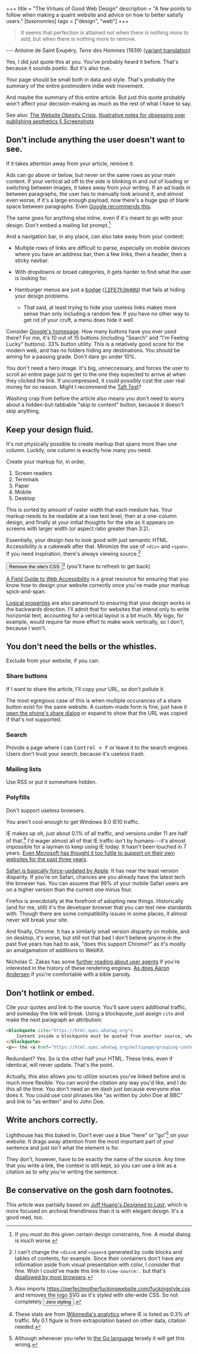 +++
title = "The Virtues of Good Web Design"
description = "A few points to follow when making a quaint website and advice on how to better satisfy users."
[taxonomies]
tags = ["design", "web"]
+++

> It seems that perfection is attained not when there is nothing more to add, but when there is nothing more to remove.

--- Antoine de Saint Exupéry, <cite>Terre des Hommes</cite> (1939) ([variant translation](https://en.wikiquote.org/wiki/Antoine_de_Saint_Exup%C3%A9ry#Terre_des_Hommes_(1939)))

Yes, I did just quote this at you. You've probably heard it before. That's because it sounds poetic. But it's also true.

<!-- more -->

Your page should be small both in data and style. That's probably the summary of the entire postmodern indie web movement.

And maybe the summary of this entire article. But just this quote probably won't affect your decision-making as much as the rest of what I have to say.

See also: [The Website Obesity Crisis](https://idlewords.com/talks/website_obesity.htm), [Illustrative notes for obsessing over publishing aesthetics § Screenshots](https://jeffhuang.com/illustrative-notes-for-publishing-aesthetics#screenshots)

## Don't include anything the user doesn't want to see.

If it takes attention away from your article, remove it.

Ads can go above or below, but never on the same rows as your main content. If your vertical ad off to the side is blinking in and out of loading or switching between images, it takes away from your writing. If an ad loads in between paragraphs, the user has to manually look around it, and almost even worse, if it's a large enough payload, now there's a huge gap of blank space between paragraphs. Even [Google recommends this](https://developers.google.com/search/docs/appearance/avoid-intrusive-interstitials).

The same goes for anything else inline, even if it's meant to go with your design. Don't embed a mailing list prompt.[^1]

And a navigation bar, in any place, can also take away from your content:

- Multiple rows of links are difficult to parse, especially on mobile devices where you have an address bar, then a few links, then a header, then a sticky navbar.

- With dropdowns or broad categories, it gets harder to find what the user is looking for.

- Hamburger menus are just a [bodge](https://farside.link/invidious/watch?v=lIFE7h3m40U) ([<samp>lIFE7h3m40U</samp>](https://youtube.com/embed/lIFE7h3m40U)) that fails at hiding your design problems.
	- That said, at least trying to hide your useless links makes more sense than only including a random few. If you have no other way to get rid of your cruft, a menu does hide it well.

Consider [Google's homepage](https://google.com). How many buttons have you ever used there? For me, it's 10 out of 15 buttons (including "Search" and "I'm Feeling Lucky" buttons). 33% button utility. This is a relatively good score for the modern web, and has no folders hiding any destinations. You *should* be aiming for a passing grade. Don't dare go under 10%.

You don't need a hero image. It's big, unneccessary, and forces the user to scroll an entire page just to get to the one they expected to arrive at when they clicked the link. If uncompressed, it could possibly cost the user real money for no reason. Might I recommend the [Taft Test](https://web.archive.org/web/20231107104727/https://tafttest.com/)?

Washing crap from before the article also means you don't need to worry about a hidden-but-tabbable "skip to content" button, because it doesn't skip anything.

## Keep your design fluid.

It's not physically possible to create markup that spans more than one column. Luckily, one column is exactly how many you need.

Create your markup for, in order,

1. Screen readers
1. Terminals
1. Paper
1. Mobile
1. Desktop

This is sorted by amount of raster width that each medium has. Your markup needs to be readable at a raw text level, then at a one-column design, and finally at your initial thoughts for the site as it appears on screens with larger width (or aspect ratio greater than 3:2).

Essentially, your design *has* to look good with just semantic HTML. Accessibility is a cakewalk after that. Minimize the use of `<div>` and `<span>`. If you need inspiration, there's always viewing source.[^2]

<button onclick="document.getElementById('logo').remove(); [...document.getElementsByTagName('link')].forEach(x => {const rel = x.getAttribute('rel'); !!rel && rel.toLowerCase() === 'stylesheet' && x.remove();}); document.head.appendChild(Object.assign(document.createElement('link'), {rel: 'stylesheet', href: 'fuckingstyle.css'}));;">Remove the site's CSS</button>[^3] (you'll have to refresh to get back)

[A Field Guide to Web Accessibility](https://theultimatemotherfuckingwebsite.com) is a great resource for ensuring that you know *how* to design your website correctly once you've made your markup spick-and-span.

[Logical properties](https://web.dev/learn/css/logical-properties) are also paramount to ensuring that your design works in the backwards direction. I'll admit that for websites that intend only to write horizontal text, accounting for a vertical layout is a bit much. My logo, for example, would require far more effort to make work vertically, so I don't, because I won't.

## You don't need the bells or the whistles.

Exclude from your website, if you can:

### Share buttons

If I want to share the article, I'll copy your URL, so don't pollute it.

The most egregious case of this is when multiple occurances of a share button exist for the same website. A custom-made form is fine, just have it [open the phone's share dialog](https://w3.org/TR/web-share) or expand to show that the URL was copied if that's not supported.

### Search

Provide a page where I can <kbd>Control + F</kbd> or leave it to the search engines. Users don't trust your search, because it's useless trash.

### Mailing lists

Use RSS or put it somewhere hidden.

### Polyfills

Don't support useless browsers.

You aren't cool enough to get Windows 8.0 IE10 traffic.

IE makes up oh, just about 0.1% of all traffic, and versions under 11 are half of that.[^4] I'd wager almost all of that IE traffic isn't by humans---it's almost impossible for a layman to keep using IE today. It hasn't been touched in 7 years. [Even Microsoft has thought it too futile to support on their own websites for the past three years](https://techcommunity.microsoft.com/t5/microsoft-365-blog/microsoft-365-apps-say-farewell-to-internet-explorer-11-and/ba-p/1591666).

[Safari is basically force-updated by Apple](https://analytics.wikimedia.org/dashboards/browsers/#all-sites-by-browser/browser-family-and-major-hierarchical-view). It has near the least version disparity. If you're on Safari, chances are you already have the latest tech the browser has. You can assume that 99% of your mobile Safari users are on a higher version than the current one minus four.

Firefox is anecdotally at the forefront of adopting new things. Historically (and for me, still) it's the developer browser that you can test new standards with. Though there are some compatibility issues in some places, it almost never will break your site.

And finally, Chrome. It has a similarly small version disparity on mobile, and on desktop, it's worse, but still not that bad I don't believe anyone in the past five years has had to ask, "does this support Chrome?" as it's mostly an amalgamation of additions to WebKit.

Nicholas C. Zakas has some [further reading about user agents](https://humanwhocodes.com/blog/2010/01/12/history-of-the-user-agent-string) if you're interested in the history of these rendering engines. [As does Aaron Andersen](https://webaim.org/blog/user-agent-string-history) if you're comfortable with a bible parody.

## Don't hotlink or embed.

Cite your quotes and link to the source. You'll save users additional traffic, and someday the link will break. Using a blockquote, just assign `cite` and make the next paragraph an attribution:

```html
<blockquote cite="https://html.spec.whatwg.org">
	Content inside a blockquote must be quoted from another source, whose address, if it has one, may be cited in the cite attribute.
</blockquote>
<p>— the <a href="https://html.spec.whatwg.org/multipage/grouping-content.html#the-blockquote-element">HTML Standard</a></p>
```

Redundant? Yes. So is the other half your HTML. These links, even if identical, will never update. That's the point.

Actually, this also allows you to utilize sources you've linked before and is much more flexible. You can word the citation any way you'd like, and I do this all the time. You don't need an em dash just because everyone else does it. You could use cool phrases like "as written by John Doe at BBC" and link to "as written" and to John Doe.

## Write anchors correctly.

Lighthouse has this baked in. Don't ever use a blue "here" or "go"[^5] on your website. It drags away attention from the most important part of your sentence and just isn't what the element is for.

They don't, however, have to be exactly the name of the source. Any time that you write a link, the context is still kept, so you can use a link as a citation as to why you're writing the sentence.

## Be conservative on the gosh darn footnotes.

[^1]: If you *must* do this given certain design constraints, fine. A modal dialog is *much* worse.
[^2]: I can't change the `<div>`s and `<span>`s generated by code blocks and tables of contents, for example. Since their containers don't have any information aside from visual presentation with color, I consider that fine. Wish I could've made this link to `view-source:.` but that's [disallowed by most browsers](https://chromium.googlesource.com/chromium/src/+/ce6b6603637ee045041ccb49359fbae617d84ba5).
[^3]: Also imports [https://<wbr/>perfectmotherfuckingwebsite.com<wbr/>/fuckingstyle.css](fuckingstyle.css) and removes the logo SVG as it's styled with site-wide CSS. So not completely <button onclick="[...document.getElementsByTagName('link')].forEach(x => {const rel = x.getAttribute('rel'); !!rel && rel.toLowerCase() === 'stylesheet' && x.remove();});">zero styling</button>.
[^4]: These stats are from [Wikimedia's analytics](https://analytics.wikimedia.org/dashboards/browsers/#all-sites-by-browser) where IE is listed as 0.3% of traffic. My 0.1 figure is from extrapolation based on other data, citation needed.
[^5]: Although whenever you refer to [the Go language](https://go.dev) tersely it will get this wrong.

This article was partially based on [Juff Huang's <cite>Designed to Last</cite>](https://jeffhuang.com/designed_to_last), which is more focused on archival friendliness than it is with elegant design. It's a good read, too.
